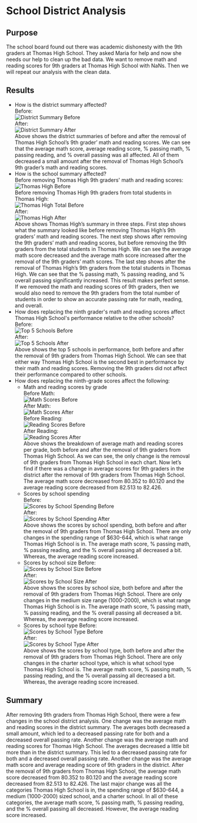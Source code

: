 # School District Analysis
## Purpose
The school board found out there was academic dishonesty with the 9th graders at Thomas High School. They asked Maria for help and now she needs our help to clean up the bad data. We want to remove math and reading scores for 9th graders at Thomas High School with NaNs. Then we will repeat our analysis with the clean data.
## Results
- How is the district summary affected?\
Before:\
![District Summary Before](analysis/District_Summary_Before.PNG)\
After:\
![District Summary After](analysis/District_Summary_After.PNG)\
Above shows the district summaries of before and after the removal of Thomas High School’s 9th grader’ math and reading scores. We can see that the average math score, average reading score, % passing math, % passing reading, and % overall passing was all affected. All of them decreased a small amount after the removal of Thomas High School’s 9th grader’s math and reading scores.
- How is the school summary affected?\
Before removing Thomas High 9th graders' math and reading scores:\
![Thomas High Before](analysis/Thomas_High_Analysis_Before.PNG)\
Before removing Thomas High 9th graders from total students in Thomas High:\
![Thomas High Total Before](analysis/Before_Removing_9th_Graders.PNG)\
After:\
![Thomas High After](analysis/Thomas_High_Analysis_After.PNG)\
Above shows Thomas High’s summary in three steps. First step shows what the summary looked like before removing Thomas High’s 9th graders’ math and reading scores. The next step shows after removing the 9th graders’ math and reading scores, but before removing the 9th graders from the total students in Thomas High.  We can see the average math score decreased and the average math score increased after the removal of the 9th graders’ math scores. The last step shows after the removal of Thomas High’s 9th graders from the total students in Thomas High. We can see that the % passing math, % passing reading, and % overall passing significantly increased. This result makes perfect sense. If we removed the math and reading scores of 9th graders, then we would also need to remove the 9th graders from the total number of students in order to show an accurate passing rate for math, reading, and overall.
- How does replacing the ninth grader's math and reading scores affect Thomas High School's performance relative to the other schools?
Before:\
![Top 5 Schools Before](analysis/Top_Five_Schools_Before.PNG)\
After:\
![Top 5 Schools After](analysis/Top_Five_Schools_After.PNG)\
Above shows the top 5 schools in performance, both before and after the removal of 9th graders from Thomas High School. We can see that either way Thomas High School is the second best in performance by their math and reading scores. Removing the 9th graders did not affect their performance compared to other schools.
- How does replacing the ninth-grade scores affect the following:
  - Math and reading scores by grade\
  Before Math:\
  ![Math Scores Before](analysis/Math_Scores_By_Grade_Before.PNG)\
  After Math:\
  ![Math Scores After](analysis/Math_Scores_By_Grade_After.PNG)\
  Before Reading:\
  ![Reading Scores Before](analysis/Reading_Scores_By_Grade_Before.PNG)\
  After Reading:\
  ![Reading Scores After](analysis/Reading_Scores_By_Grade_After.PNG)\
  Above shows the breakdown of average math and reading scores per grade, both before and after the removal of 9th graders from Thomas High School. As we can see, the only change is the removal of 9th graders from Thomas High School in each chart. Now let’s find if there was a change in average scores for 9th graders in the district after the removal of 9th graders from Thomas High School. The average math score decreased from 80.352 to 80.120 and the average reading score decreased from 82.513 to 82.426. 
  - Scores by school spending\
  Before:\
  ![Scores by School Spending Before](analysis/Scores_By_School_Spending_Before.PNG)\
  After:\
  ![Scores by School Spending After](analysis/Scores_By_School_Spending_After.PNG)\
  Above shows the scores by school spending, both before and after the removal of 9th graders from Thomas High School.  There are only changes in the spending range of $630-644, which is what range Thomas High School is in. The average math score, % passing math, % passing reading, and the % overall passing all decreased a bit. Whereas, the average reading score increased. 
  - Scores by school size
  Before:\
  ![Scores by School Size Before](analysis/Scores_By_School_Size_Before.PNG)\
  After:\
  ![Scores by School Size After](analysis/Scores_By_School_Size_After.PNG)\
  Above shows the scores by school size, both before and after the removal of 9th graders from Thomas High School.  There are only changes in the medium size range (1000-2000), which is what range Thomas High School is in. The average math score, % passing math, % passing reading, and the % overall passing all decreased a bit. Whereas, the average reading score increased.
  - Scores by school type
    Before:\
  ![Scores by School Type Before](analysis/Scores_By_School_Type_Before.PNG)\
  After:\
  ![Scores by School Type After](analysis/Scores_By_School_Type_After.PNG)\
  Above shows the scores by school type, both before and after the removal of 9th graders from Thomas High School.  There are only changes in the charter school type, which is what school type Thomas High School is. The average math score, % passing math, % passing reading, and the % overall passing all decreased a bit. Whereas, the average reading score increased.
## Summary
After removing 9th graders from Thomas High School, there were a few changes in the school district analysis. One change was the average math and reading scores in the district summary. The averages both decreased a small amount, which led to a decreased passing rate for both and a decreased overall passing rate. Another change was the average math and reading scores for Thomas High School. The averages decreased a little bit more than in the district summary. This led to a decreased passing rate for both and a decreased overall passing rate.  Another change was the average math score and average reading score of 9th graders in the district. After the removal of 9th graders from Thomas High School, the average math score decreased from 80.352 to 80.120 and the average reading score decreased from 82.513 to 82.426. The last major change was all the categories Thomas High School is in, the spending range of $630-644, a medium (1000-2000) sized school, and a charter school. In all of these categories, the average math score, % passing math, % passing reading, and the % overall passing all decreased. However, the average reading score increased.
